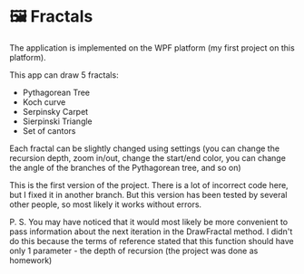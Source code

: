 # 🖼️ Fractals

The application is implemented on the WPF platform (my first project on this platform).  

This app can draw 5 fractals:
* Pythagorean Tree
* Koch curve
* Serpinsky Carpet
* Sierpinski Triangle
* Set of cantors

Each fractal can be slightly changed using settings (you can change the recursion depth, zoom in/out, change the start/end color, you can change the angle of the branches of the Pythagorean tree, and so on) 

This is the first version of the project. There is a lot of incorrect code here, but I fixed it in another branch. But this version has been tested by several other people, so most likely it works without errors. 

P. S. You may have noticed that it would most likely be more convenient to pass information about the next iteration in the DrawFractal method. I didn't do this because the terms of reference stated that this function should have only 1 parameter - the depth of recursion (the project was done as homework)
